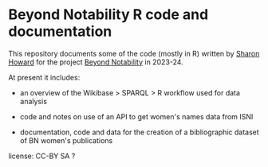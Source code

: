 # Beyond Notability R code and documentation


This repository documents some of the code (mostly in R) written by [Sharon Howard](https://sharonhoward.org) for the project [Beyond Notability](https://beyondnotability.org) in 2023-24. 

At present it includes:

- an overview of the Wikibase > SPARQL > R workflow used for data analysis

- code and notes on use of an API to get women's names data from ISNI

- documentation, code and data for the creation of a bibliographic dataset of BN women's publications






license: CC-BY SA ?
